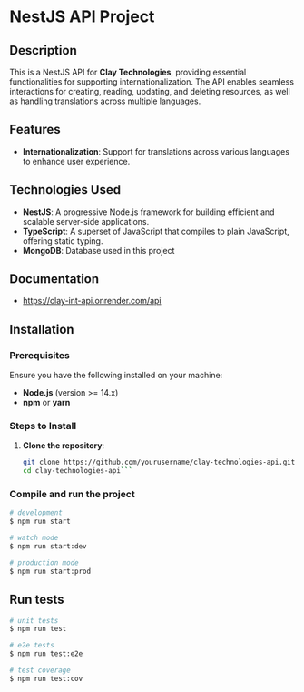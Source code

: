 # NestJS API Project

## Description

This is a NestJS API for **Clay Technologies**, providing essential functionalities for supporting internationalization. The API enables seamless interactions for creating, reading, updating, and deleting resources, as well as handling translations across multiple languages.

## Features

- **Internationalization**: Support for translations across various languages to enhance user experience.

## Technologies Used

- **NestJS**: A progressive Node.js framework for building efficient and scalable server-side applications.
- **TypeScript**: A superset of JavaScript that compiles to plain JavaScript, offering static typing.
- **MongoDB**: Database used in this project

## Documentation

- https://clay-int-api.onrender.com/api

## Installation

### Prerequisites

Ensure you have the following installed on your machine:

- **Node.js** (version >= 14.x)
- **npm** or **yarn**

### Steps to Install

1. **Clone the repository**:

   ```bash
   git clone https://github.com/yourusername/clay-technologies-api.git
   cd clay-technologies-api```

### Compile and run the project

```bash
# development
$ npm run start

# watch mode
$ npm run start:dev

# production mode
$ npm run start:prod
```

## Run tests

```bash
# unit tests
$ npm run test

# e2e tests
$ npm run test:e2e

# test coverage
$ npm run test:cov
```